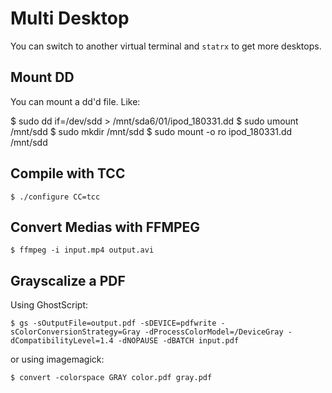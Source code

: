 # Multi Desktop

You can switch to another virtual terminal and `statrx` to get more desktops.

## Mount DD

You can mount a dd'd file. Like:
  
  $ sudo dd if=/dev/sdd  > /mnt/sda6/01/ipod_180331.dd
  $ sudo umount /mnt/sdd
  $ sudo mkdir /mnt/sdd
  $ sudo mount -o ro ipod_180331.dd /mnt/sdd
  
## Compile with TCC

    $ ./configure CC=tcc

## Convert Medias with FFMPEG

    $ ffmpeg -i input.mp4 output.avi

## Grayscalize a PDF

Using GhostScript:

    $ gs -sOutputFile=output.pdf -sDEVICE=pdfwrite -sColorConversionStrategy=Gray -dProcessColorModel=/DeviceGray -dCompatibilityLevel=1.4 -dNOPAUSE -dBATCH input.pdf

or using imagemagick:

    $ convert -colorspace GRAY color.pdf gray.pdf
